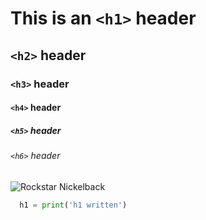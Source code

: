 # This is an `<h1>` header
## `<h2>` header
### `<h3>` header 
#### `<h4>` header
##### `<h5>` header
###### `<h6>` header

![Rockstar Nickelback](https://i.scdn.co/image/ab67616d0000b2738ad2adfa59683b9c8ace96c1)

```python
  h1 = print('h1 written')
```
